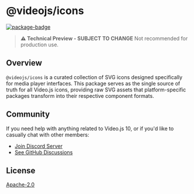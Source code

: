 # @videojs/icons

[![package-badge]][package]

> **⚠️ Technical Preview - SUBJECT TO CHANGE** Not recommended for production use.

## Overview

`@videojs/icons` is a curated collection of SVG icons designed specifically for media player
interfaces. This package serves as the single source of truth for all Video.js icons, providing raw
SVG assets that platform-specific packages transform into their respective component formats.

## Community

If you need help with anything related to Video.js 10, or if you'd like to casually chat with other
members:

- [Join Discord Server][discord]
- [See GitHub Discussions][gh-discussions]

## License

[Apache-2.0](./LICENSE)

[package]: https://www.npmjs.com/package/@videojs/icons
[package-badge]: https://img.shields.io/npm/v/%40videojs%2Ficons%40next
[discord]: https://discord.gg/b664Gq3pdy
[gh-discussions]: https://github.com/muxinc/vjs-10-monorepo/discussions
